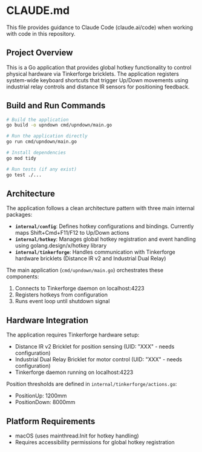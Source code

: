 # CLAUDE.md

This file provides guidance to Claude Code (claude.ai/code) when working with code in this repository.

## Project Overview

This is a Go application that provides global hotkey functionality to control physical hardware via Tinkerforge bricklets. The application registers system-wide keyboard shortcuts that trigger Up/Down movements using industrial relay controls and distance IR sensors for positioning feedback.

## Build and Run Commands

```bash
# Build the application
go build -o upndown cmd/upndown/main.go

# Run the application directly
go run cmd/upndown/main.go

# Install dependencies
go mod tidy

# Run tests (if any exist)
go test ./...
```

## Architecture

The application follows a clean architecture pattern with three main internal packages:

- **`internal/config`**: Defines hotkey configurations and bindings. Currently maps Shift+Cmd+F11/F12 to Up/Down actions
- **`internal/hotkey`**: Manages global hotkey registration and event handling using golang.design/x/hotkey library
- **`internal/tinkerforge`**: Handles communication with Tinkerforge hardware bricklets (Distance IR v2 and Industrial Dual Relay)

The main application (`cmd/upndown/main.go`) orchestrates these components:
1. Connects to Tinkerforge daemon on localhost:4223
2. Registers hotkeys from configuration
3. Runs event loop until shutdown signal

## Hardware Integration

The application requires Tinkerforge hardware setup:
- Distance IR v2 Bricklet for position sensing (UID: "XXX" - needs configuration)
- Industrial Dual Relay Bricklet for motor control (UID: "XXX" - needs configuration)
- Tinkerforge daemon running on localhost:4223

Position thresholds are defined in `internal/tinkerforge/actions.go`:
- PositionUp: 1200mm
- PositionDown: 8000mm

## Platform Requirements

- macOS (uses mainthread.Init for hotkey handling)
- Requires accessibility permissions for global hotkey registration